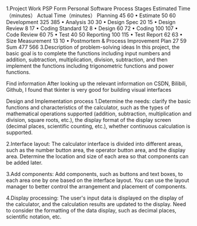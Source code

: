 1.Project Work
PSP Form
Personal Software Process Stages	Estimated Time（minutes）	Actual Time（minutes）
Planning	45	60
• Estimate	50	60
Development	325	385
• Analysis	30	30
• Design Spec	20	15
• Design Review	8	17
• Coding Standard	12	8
• Design	60	72
• Coding	100	107
• Code Review	60	75
• Test	40	50
Reporting	100	115
• Test Report	62	63
• Size Measurement	13	10
• Postmortem & Process Improvement Plan	27	59
Sum	477	566
3.Description of problem-solving ideas
In this project, the basic goal is to complete the functions including input numbers and addition, subtraction, multiplication, division, subtraction, and then implement the functions including trigonometric functions and power functions.

Find information
After looking up the relevant information on CSDN, Bilibili, Github, I found that tkinter is very good for building visual interfaces

Design and Implementation process
1.Determine the needs: clarify the basic functions and characteristics of the calculator, such as the types of mathematical operations supported (addition, subtraction, multiplication and division, square roots, etc.), the display format of the display screen (decimal places, scientific counting, etc.), whether continuous calculation is supported.

2.Interface layout: The calculator interface is divided into different areas, such as the number button area, the operator button area, and the display area. Determine the location and size of each area so that components can be added later.

3.Add components: Add components, such as buttons and text boxes, to each area one by one based on the interface layout. You can use the layout manager to better control the arrangement and placement of components.

4.Display processing: The user's input data is displayed on the display of the calculator, and the calculation results are updated to the display. Need to consider the formatting of the data display, such as decimal places, scientific notation, etc.
